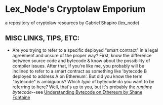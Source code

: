 # Lex_Node's Cryptolaw Emporium

a repository of cryptolaw resources by Gabriel Shapiro (lex_node)

## MISC LINKS, TIPS, ETC:

* Are you trying to refer to a specific deployed "smart contract" in a legal agreement and unsure of the proper way? First, know the difference between source code and bytecode & know about the possibility of compiler issues. After that, if you're like me, you probably will be inclined to refer to a smart contract as something like 'bytecode B deployed to address A on Ethereum'. But did you know the term "bytecode" is ambiguous? Which *type* of bytecode do you want to be referring to here? Well, that's up to you, but it's probably the *runtime bytecode*--see [Understanding Bytecode on Ethereum by Shane Fontaine](https://medium.com/authereum/bytecode-and-init-code-and-runtime-code-oh-my-7bcd89065904)




